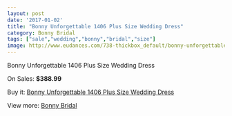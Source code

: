 ```yaml
---
layout: post
date: '2017-01-02'
title: "Bonny Unforgettable 1406 Plus Size Wedding Dress"
category: Bonny Bridal
tags: ["sale","wedding","bonny","bridal","size"]
image: http://www.eudances.com/738-thickbox_default/bonny-unforgettable-1406-plus-size-wedding-dress.jpg
---
```

Bonny Unforgettable 1406 Plus Size Wedding Dress

On Sales: **$388.99**
<a href="https://www.eudances.com/en/bonny-bridal/239-bonny-unforgettable-1406-plus-size-wedding-dress.html"><amp-img layout="responsive" width="600" height="600" src="//www.eudances.com/738-thickbox_default/bonny-unforgettable-1406-plus-size-wedding-dress.jpg" alt="Bonny Unforgettable 1406 Plus Size Wedding Dress 0" /></a>
<a href="https://www.eudances.com/en/bonny-bridal/239-bonny-unforgettable-1406-plus-size-wedding-dress.html"><amp-img layout="responsive" width="600" height="600" src="//www.eudances.com/739-thickbox_default/bonny-unforgettable-1406-plus-size-wedding-dress.jpg" alt="Bonny Unforgettable 1406 Plus Size Wedding Dress 1" /></a>

Buy it: [Bonny Unforgettable 1406 Plus Size Wedding Dress](https://www.eudances.com/en/bonny-bridal/239-bonny-unforgettable-1406-plus-size-wedding-dress.html "Bonny Unforgettable 1406 Plus Size Wedding Dress")

View more: [Bonny Bridal](https://www.eudances.com/en/3-bonny-bridal "Bonny Bridal")